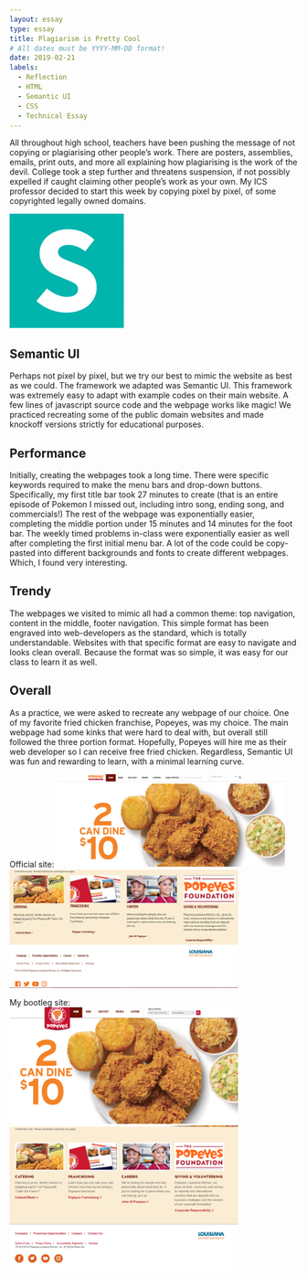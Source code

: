 ```yaml
---
layout: essay
type: essay
title: Plagiarism is Pretty Cool
# All dates must be YYYY-MM-DD format!
date: 2019-02-21
labels:
  - Reflection
  - HTML
  - Semantic UI
  - CSS
  - Technical Essay
---
```

<p>All throughout high school, teachers have been pushing the message of not copying or plagiarising other people’s work. There are posters, assemblies, emails, print outs, and more all explaining how plagiarising is the work of the devil. College took a step further and threatens suspension, if not possibly expelled if caught claiming other people’s work as your own. My ICS professor decided to start this week by copying pixel by pixel, of some copyrighted legally owned domains. </p>

<img src="/images/semantic.png" width="200px">


<h2>Semantic UI</h2>
<p>Perhaps not pixel by pixel, but we try our best to mimic the website as best as we could. The framework we adapted was Semantic UI. This framework was extremely easy to adapt with example codes on their main website. A few lines of javascript source code and the webpage works like magic! We practiced recreating some of the public domain websites and made knockoff versions strictly for educational purposes. </p>

<h2>Performance</h2>
<p>Initially, creating the webpages took a long time. There were specific keywords required to make the menu bars and drop-down buttons. Specifically, my first title bar took 27 minutes to create (that is an entire episode of Pokemon I missed out, including intro song, ending song, and commercials!) The rest of the webpage was exponentially easier, completing the middle portion under 15 minutes and 14 minutes for the foot bar. The weekly timed problems in-class were exponentially easier as well after completing the first initial menu bar. A lot of the code could be copy-pasted into different backgrounds and fonts to create different webpages.  Which, I found very interesting. </p>

<h2>Trendy</h2>
<p>The webpages we visited to mimic all had a common theme: top navigation, content in the middle, footer navigation. This simple format has been engraved into web-developers as the standard, which is totally understandable. Websites with that specific format are easy to navigate and looks clean overall. Because the format was so simple, it was easy for our class to learn it as well. </p>

<h2>Overall</h2>
<p>As a practice, we were asked to recreate any webpage of our choice. One of my favorite fried chicken franchise, Popeyes, was my choice. The main webpage had some kinks that were hard to deal with, but overall still followed the three portion format. Hopefully, Popeyes will hire me as their web developer so I can receive free fried chicken. Regardless, Semantic UI was fun and rewarding to learn, with a minimal learning curve. </p>

Official site:
<img src="/images/popeye1.PNG" width="400px">
<img src="/images/popeye3.PNG" width="400px">

My bootleg site:
<img src="/images/popeye2.PNG" width="400px">
<img src="/images/popeye4.PNG" width="400px">

